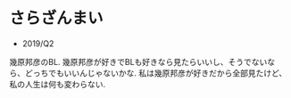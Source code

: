 # さらざんまい

- 2019/Q2

幾原邦彦のBL.
幾原邦彦が好きでBLも好きなら見たらいいし、そうでないなら、どっちでもいいんじゃないかな.
私は幾原邦彦が好きだから全部見たけど、私の人生は何も変わらない.

